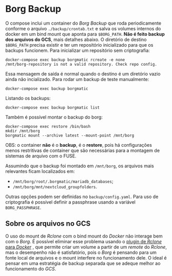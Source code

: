 # Borg Backup
O compose inclui um container do _Borg Backup_ que roda periodicamente conforme o arquivo `./backup/crontab.txt` e salva os volumes internos do docker em um bind mount que aponta para `$BORG_PATH`. **Não é feito backup dos arquivos do GCS**, mais detalhes abaixo. O diretório de destino `$BORG_PATH` precisa existir e ter um repositório inicializado para que os backups funcionem. Para inicializar um repositório sem criptografia:

```
docker-compose exec backup borgmatic rcreate -e none
/mnt/borg-repository is not a valid repository. Check repo config.
```

Essa mensagem de saída é normal quando o destino é um diretório vazio ainda não incializado. Para rodar um backup de teste manualmente:

```
docker-compose exec backup borgmatic
```

Listando os backups:

```
docker-compose exec backup borgmatic list
```

Também é possível montar o backup do borg:

```
docker-compose exec restore /bin/bash
mkdir /mnt/borg
borgmatic mount --archive latest --mount-point /mnt/borg
```

OBS: o container **não** é o **backup**, é o **restore**, pois há configurações menos restritivas de container que são necessárias para a montagem de sistemas de arquivo com o FUSE.

Assumindo que o backup foi montado em `/mnt/borg`, os arquivos mais relevantes ficam localizados em:
  - `/mnt/borg/root/.borgmatic/mariadb_databases`;
  - `/mnt/borg/mnt/nextcloud_groupfolders`.

Outras opções podem ser definidas no `backup/config.yaml`. Para uso de criptografia é possível definir a passphrase usando a variável `BORG_PASSPHRASE`.

## Sobre os arquivos no GCS

O uso do mount de _Rclone_ com o bind mount do _Docker_ não interage bem com o _Borg_. É possível eliminar esse problema usando o [plugin de _Rclone_ para _Docker_](https://rclone.org/docker/) , que permite criar um volume a partir de um _remote_ do _Rclone_, mas o desempenho não é satisfatório, pois o _Borg_ é pensando para um fonte local de arquivos e o mount interfere no funcionamento dele. O ideal é pensar em uma estratégia de backup separada que se adeque melhor ao funcionamento do _GCS_.
